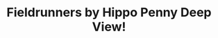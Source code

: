 ---
title: Fieldrunners by Hippo Penny Deep View!
layout: scoredetail
permalink: /meta-score/fieldrunners
header:
  teaser: /assets/images/fieldrunners.jpg
  video:
    id: vmVSAolte-8
    provider: youtube
---